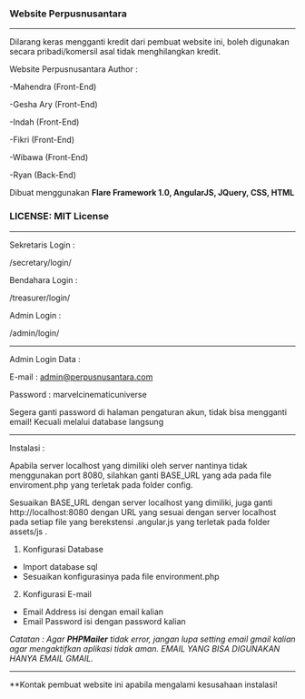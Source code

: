 ### Website Perpusnusantara 

-----------------------------------------------------------------

Dilarang keras mengganti kredit dari pembuat website ini, boleh digunakan secara pribadi/komersil asal tidak menghilangkan kredit.

Website Perpusnusantara Author :

-Mahendra (Front-End)

-Gesha Ary (Front-End)

-Indah (Front-End)

-Fikri (Front-End)

-Wibawa (Front-End)

-Ryan (Back-End)

Dibuat menggunakan **Flare Framework 1.0, AngularJS, JQuery, CSS, HTML**


### LICENSE: MIT License

---------------------------------------------

Sekretaris Login :

/secretary/login/

Bendahara Login  :

/treasurer/login/

Admin Login      :

/admin/login/

---------------------------------------------

Admin Login Data :

E-mail   : admin@perpusnusantara.com

Password : marvelcinematicuniverse

Segera ganti password di halaman pengaturan akun, tidak bisa mengganti email! Kecuali melalui database langsung

---------------------------------------------

Instalasi :

Apabila server localhost yang dimiliki oleh server nantinya tidak menggunakan port 8080,
silahkan ganti BASE_URL yang ada pada file enviroment.php yang terletak pada folder config.

Sesuaikan BASE_URL dengan server localhost yang dimiliki, juga ganti http://localhost:8080
dengan URL yang sesuai dengan server localhost pada setiap file yang berekstensi .angular.js
yang terletak pada folder assets/js .

1. Konfigurasi Database

- Import database sql 
- Sesuaikan konfigurasinya pada file environment.php

2. Konfigurasi E-mail

- Email Address isi dengan email kalian
- Email Password isi dengan password kalian

_Catatan : Agar **PHPMailer** tidak error, jangan lupa setting email gmail kalian agar mengaktifkan
aplikasi tidak aman. EMAIL YANG BISA DIGUNAKAN HANYA EMAIL GMAIL._

-----------------------------------------------

**Kontak pembuat website ini apabila mengalami kesusahaan instalasi! 
